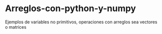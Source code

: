 # Arreglos-con-python-y-numpy
Ejemplos de variables no primitivos, operaciones con arreglos sea vectores o matrices
